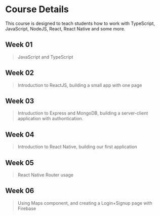 # Course Details

This course is designed to teach students how to work with TypeScript, JavaScript, NodeJS, React, React Native and some more.

## Week 01

> JavaScript and TypeScript

## Week 02

> Introduction to ReactJS, building a small app with one page

## Week 03

> Intruduction to Express and MongoDB, building a server-client application with authontication.

## Week 04

> Introduction to React Native, building our first application

## Week 05

> React Native Router usage

## Week 06

> Using Maps component, and creating a Login+Signup page with Firebase
